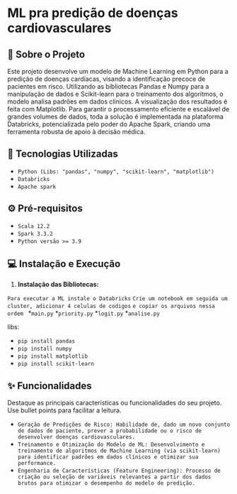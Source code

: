 # ML pra predição de doenças cardiovasculares

## 📝 Sobre o Projeto

Este projeto desenvolve um modelo de Machine Learning em Python para a predição de doenças cardíacas, visando a identificação precoce de pacientes em risco.
Utilizando as bibliotecas Pandas e Numpy para a manipulação de dados e Scikit-learn para o treinamento dos algoritmos, o modelo analisa padrões em dados clínicos. A visualização dos resultados é feita com Matplotlib. Para garantir o processamento eficiente e escalável de grandes volumes de dados, toda a solução é implementada na plataforma Databricks, potencializada pelo poder do Apache Spark, criando uma ferramenta robusta de apoio à decisão médica.

## 🚀 Tecnologias Utilizadas
* `Python (Libs: "pandas", "numpy", "scikit-learn", "matplotlib")`
* `Databricks`
* `Apache spark`

## ⚙️ Pré-requisitos
* `Scala 12.2`
* `Spark 3.3.2`
* `Python versão >= 3.9`

## 💻 Instalação e Execução
1.  **Instalação das Bibliotecas:**
   
`Para executar a ML instale o Databricks`
`Crie um notebook em seguida um cluster, adicionar 4 celulas de codigos`
`e copiar os arquivos nessa ordem `
*`main.py`
*`priority.py`
*`logit.py`
*`analise.py`

libs:
* `pip install pandas`
* `pip install numpy`
* `pip install matplotlib`
* `pip install scikit-learn`
   

## ✨ Funcionalidades
Destaque as principais características ou funcionalidades do seu projeto. Use bullet points para facilitar a leitura.

* `Geração de Predições de Risco: Habilidade de, dado um novo conjunto de dados de paciente, prever a probabilidade ou o risco de desenvolver doenças cardiovasculares.`
* `Treinamento e Otimização do Modelo de ML: Desenvolvimento e treinamento de algoritmos de Machine Learning (via scikit-learn) para identificar padrões em dados clínicos e otimizar sua performance.`
* `Engenharia de Características (Feature Engineering): Processo de criação ou seleção de variáveis relevantes a partir dos dados brutos para otimizar o desempenho do modelo de predição.`
